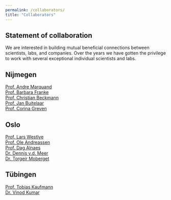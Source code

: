 ```yaml
---
permalink: /collaborators/
title: "Collaborators"
---
```


## Statement of collaboration
We are interested in building mutual beneficial connections between scientists, labs, and companies. Over the years we have gotten the privilege to work with several exceptional individual scientists and labs.

## Nijmegen
[Prof. Andre Marquand](https://www.ru.nl/personen/marquand-a) <br>
[Prof. Barbara Franke](https://www.ru.nl/personen/franke-b) <br>
[Prof. Christian Beckmann](https://www.ru.nl/personen/beckmann-c) <br>
[Prof. Jan Buitelaar](https://www.ru.nl/personen/buitelaar-j) <br>
[Prof. Corina Greven](https://www.ru.nl/personen/greven-c) <br>

## Oslo
[Prof. Lars Westlye](https://www.sv.uio.no/psi/english/people/aca/larstweng) <br>
[Prof. Ole Andreassen](https://www.med.uio.no/klinmed/english/people/aca/olean) <br>
[Prof. Dag Alnaes](https://www.med.uio.no/norment/personer/seniorforskere/alnes/index.html) <br>
[Dr. Dennis v.d. Meer](https://www.med.uio.no/klinmed/english/people/aca/dennisva/index.html) <br>
[Dr. Torgeir Moberget](https://www.med.uio.no/norment/personer/seniorforskere/torgeimo/index.html) <br>

## Tübingen
[Prof. Tobias Kaufmann](https://www.medizin.uni-tuebingen.de/de/das-klinikum/mitarbeiter/profil/2468) <br>
[Dr. Vinod Kumar](https://www.kyb.tuebingen.mpg.de/person/58996/250676)
